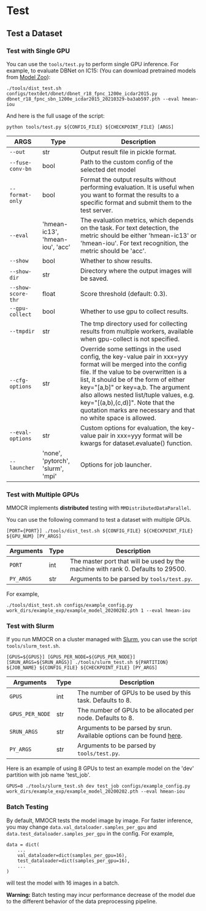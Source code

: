 # Test

## Test a Dataset

### Test with Single GPU


You can use the `tools/test.py` to perform single GPU inference. For example, to evaluate DBNet on IC15: (You can download pretrained models from [Model Zoo](modelzoo.md)):

```shell
./tools/dist_test.sh configs/textdet/dbnet/dbnet_r18_fpnc_1200e_icdar2015.py dbnet_r18_fpnc_sbn_1200e_icdar2015_20210329-ba3ab597.pth --eval hmean-iou
```

And here is the full usage of the script:

```shell
python tools/test.py ${CONFIG_FILE} ${CHECKPOINT_FILE} [ARGS]
```


| ARGS      | Type                  |  Description                                                 |
| -------------- | --------------------- |  ----------------------------------------------------------- |
| `--out`          | str                   |  Output result file in pickle format. |
| `--fuse-conv-bn`   | bool                   |  Path to the custom config of the selected det model         |
| `--format-only`        | bool |  Format the output results without performing evaluation. It is useful when you want to format the results to a specific format and submit them to the test server.|
| `--eval` | 'hmean-ic13', 'hmean-iou', 'acc' |  The evaluation metrics, which depends on the task. For text detection, the metric should be either 'hmean-ic13' or 'hmean-iou'. For text recognition, the metric should be 'acc'. |
| `--show`       | bool                   |  Whether to show results. |
| `--show-dir`       | str                   |  Directory where the output images will be saved. |
| `--show-score-thr`      | float                   |  Score threshold (default: 0.3). |
| `--gpu-collect`       | bool                   |  Whether to use gpu to collect results. |
| `--tmpdir`       | str                   |  The tmp directory used for collecting results from multiple workers, available when gpu-collect is not specified.                |
| `--cfg-options`       | str                   |          Override some settings in the used config, the key-value pair in xxx=yyy format will be merged into the config file. If the value to be overwritten is a list, it should be of the form of either key="[a,b]" or key=a,b. The argument also allows nested list/tuple values, e.g. key="[(a,b),(c,d)]". Note that the quotation marks are necessary and that no white space is allowed.|
| `--eval-options`       | str                   |Custom options for evaluation, the key-value pair in xxx=yyy format will be kwargs for dataset.evaluate() function.|
| `--launcher`       | 'none', 'pytorch', 'slurm', 'mpi' |  Options for job launcher. |


### Test with Multiple GPUs

MMOCR implements **distributed** testing with `MMDistributedDataParallel`.

You can use the following command to test a dataset with multiple GPUs.

```shell
[PORT={PORT}] ./tools/dist_test.sh ${CONFIG_FILE} ${CHECKPOINT_FILE} ${GPU_NUM} [PY_ARGS]
```


| Arguments      | Type                  |  Description                                                 |
| -------------- | --------------------- |  ----------------------------------------------------------- |
| `PORT`          | int                   |  The master port that will be used by the machine with rank 0. Defaults to 29500. |
| `PY_ARGS`   | str                   |  Arguments to be parsed by `tools/test.py`.         |


For example,

```shell
./tools/dist_test.sh configs/example_config.py work_dirs/example_exp/example_model_20200202.pth 1 --eval hmean-iou
```

### Test with Slurm

If you run MMOCR on a cluster managed with [Slurm](https://slurm.schedmd.com/), you can use the script `tools/slurm_test.sh`.


```shell
[GPUS=${GPUS}] [GPUS_PER_NODE=${GPUS_PER_NODE}] [SRUN_ARGS=${SRUN_ARGS}] ./tools/slurm_test.sh ${PARTITION} ${JOB_NAME} ${CONFIG_FILE} ${CHECKPOINT_FILE} [PY_ARGS]
```

| Arguments      | Type                  |  Description                                                 |
| -------------- | --------------------- |  ----------------------------------------------------------- |
| `GPUS`          | int                   |  The number of GPUs to be used by this task. Defaults to 8. |
| `GPUS_PER_NODE`   | str                   |  The number of GPUs to be allocated per node. Defaults to 8. |
| `SRUN_ARGS`        | str                   |  Arguments to be parsed by srun. Available options can be found [here](https://slurm.schedmd.com/srun.html). |
| `PY_ARGS`   | str                   |  Arguments to be parsed by `tools/test.py`.         |


Here is an example of using 8 GPUs to test an example model on the 'dev' partition with job name 'test_job'.

```shell
GPUS=8 ./tools/slurm_test.sh dev test_job configs/example_config.py work_dirs/example_exp/example_model_20200202.pth --eval hmean-iou
```

### Batch Testing

By default, MMOCR tests the model image by image. For faster inference, you may change `data.val_dataloader.samples_per_gpu` and `data.test_dataloader.samples_per_gpu` in the config. For example,

```
data = dict(
    ...
    val_dataloader=dict(samples_per_gpu=16),
    test_dataloader=dict(samples_per_gpu=16),
    ...
)
```
will test the model with 16 images in a batch.

**Warning:** Batch testing may incur performance decrease of the model due to the different behavior of the data preprocessing pipeline.
